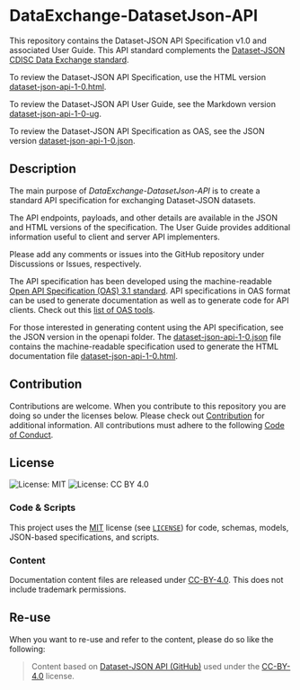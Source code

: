 # DataExchange-DatasetJson-API
This repository contains the Dataset-JSON API Specification v1.0 and associated User Guide. This API standard complements
the [Dataset-JSON CDISC Data Exchange standard](https://github.com/cdisc-org/DataExchange-DatasetJson).

To review the Dataset-JSON API Specification, use the HTML version [dataset-json-api-1-0.html](https://html-preview.github.io/?url=https://github.com/cdisc-org/DataExchange-DatasetJson-API/blob/main/docs/dataset-json-api-1-0.html). 

To review the Dataset-JSON API User Guide, see the Markdown version [dataset-json-api-1-0-ug](https://github.com/cdisc-org/DataExchange-DatasetJson-API/blob/main/docs/dataset-json-api-1-0-ug.md).

To review the Dataset-JSON API Specification as OAS, see the JSON version [dataset-json-api-1-0.json](https://github.com/cdisc-org/DataExchange-DatasetJson-API/blob/main/openapi/dataset-json-api-1-0.json). 

## Description
The main purpose of *DataExchange-DatasetJson-API* is to create a standard API specification for exchanging 
Dataset-JSON datasets.

The API endpoints, payloads, and other details are available in the JSON and HTML versions of the specification. 
The User Guide provides additional information useful to client and server API implementers.

Please add any comments or issues into the GitHub repository under Discussions or Issues, respectively.

The API specification has been developed using the machine-readable
[Open API Specification (OAS) 3.1 standard](https://github.com/OAI/OpenAPI-Specification). API specifications in OAS format can be used to generate 
documentation as well as to generate code for API clients. Check out this [list of OAS tools](https://openapi.tools/). 

For those interested in generating content using the API specification, see the JSON version in the 
openapi folder. The [dataset-json-api-1-0.json](https://github.com/cdisc-org/DataExchange-DatasetJson-API/blob/main/openapi/dataset-json-api-1-0.json) 
file contains the machine-readable specification used to generate the HTML documentation file 
[dataset-json-api-1-0.html](https://html-preview.github.io/?url=https://github.com/cdisc-org/DataExchange-DatasetJson-API/blob/main/docs/dataset-json-api-1-0.html).

## Contribution

Contributions are welcome. When you contribute to this repository you are doing so under the licenses below. 
Please check out [Contribution](CONTRIBUTING.md) for additional information. All contributions must adhere to the 
following [Code of Conduct](CODE_OF_CONDUCT.md).

## License

![License: MIT](https://img.shields.io/badge/License-MIT-blue.svg) ![License: CC BY 4.0](https://img.shields.io/badge/License-CC_BY_4.0-blue.svg)

### Code & Scripts

This project uses the [MIT](http://www.opensource.org/licenses/MIT "The MIT License | Open Source Initiative") license 
(see [`LICENSE`](LICENSE.md)) for code, schemas, models, JSON-based specifications, and scripts.

### Content
Documentation content files are released under [CC-BY-4.0](https://creativecommons.org/licenses/by/4.0/). This does not include trademark permissions.

## Re-use
When you want to re-use and refer to the content, please do so like the following:

> Content based on [Dataset-JSON API (GitHub)](https://github.com/cdisc-org/DataExchange-DatasetJson-API) used under the [CC-BY-4.0](https://creativecommons.org/licenses/by/4.0/) license.
